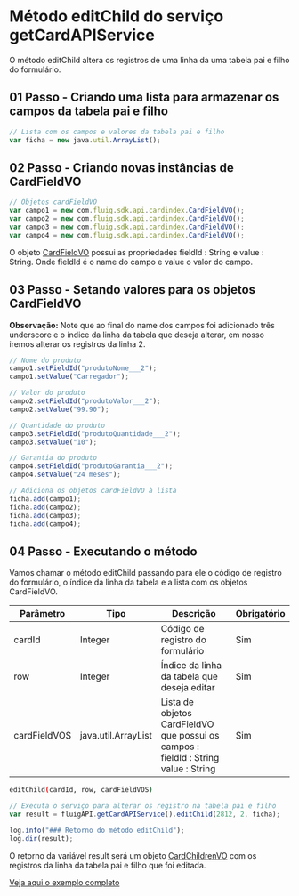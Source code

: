 # Método editChild do serviço getCardAPIService

O método editChild altera os registros de uma linha da uma tabela pai e filho do formulário.

## 01 Passo - Criando uma lista para armazenar os campos da tabela pai e filho

```js
// Lista com os campos e valores da tabela pai e filho
var ficha = new java.util.ArrayList();
```

## 02 Passo - Criando novas instâncias de CardFieldVO

```js
// Objetos cardFieldVO
var campo1 = new com.fluig.sdk.api.cardindex.CardFieldVO();
var campo2 = new com.fluig.sdk.api.cardindex.CardFieldVO();
var campo3 = new com.fluig.sdk.api.cardindex.CardFieldVO();
var campo4 = new com.fluig.sdk.api.cardindex.CardFieldVO();
```

O objeto [CardFieldVO](https://api.fluig.com/old/sdk/com/fluig/sdk/api/cardindex/CardFieldVO.html) possui as propriedades fieldId : String e value : String.
Onde fieldId é o name do campo e value o valor do campo.

## 03 Passo - Setando valores para os objetos CardFieldVO

**Observação:** Note que ao final do name dos campos foi adicionado três underscore e o índice da linha da tabela que deseja alterar, em nosso iremos alterar os registros da linha 2.

```js
// Nome do produto
campo1.setFieldId("produtoNome___2");
campo1.setValue("Carregador");

// Valor do produto
campo2.setFieldId("produtoValor___2");
campo2.setValue("99.90");

// Quantidade do produto
campo3.setFieldId("produtoQuantidade___2");
campo3.setValue("10");

// Garantia do produto
campo4.setFieldId("produtoGarantia___2");
campo4.setValue("24 meses");

// Adiciona os objetos cardFieldVO à lista
ficha.add(campo1);
ficha.add(campo2);
ficha.add(campo3);
ficha.add(campo4);
```

## 04 Passo - Executando o método

Vamos chamar o método editChild​ passando para ele o código de registro do formulário, o índice da linha da tabela e a lista com os objetos CardFieldVO.

| Parâmetro    | Tipo                | Descrição                                                                           | Obrigatório |
| ------------ | ------------------- | ----------------------------------------------------------------------------------- | ----------- |
| cardId       | Integer             | Código de registro do formulário                                                    | Sim         |
| row          | Integer             | Índice da linha da tabela que deseja editar                                         | Sim         |
| cardFieldVOS | java.util.ArrayList | Lista de objetos CardFieldVO que possui os campos : fieldId : String value : String | Sim         |

```sh
editChild(cardId, row, cardFieldVOS)
```

```js
// Executa o serviço para alterar os registro na tabela pai e filho
var result = fluigAPI.getCardAPIService().editChild(2812, 2, ficha);

log.info("### Retorno do método editChild");
log.dir(result);
```

O retorno da variável result será um objeto [CardChildrenVO](https://api.fluig.com/old/sdk/com/fluig/sdk/api/cardindex/CardChildrenVO.html) com os registros da linha da tabela pai e filho que foi editada.

[Veja aqui o exemplo completo](editChild​.js)
